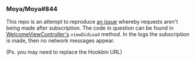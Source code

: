 ### Moya/Moya#844

This repo is an attempt to reproduce [an issue](https://github.com/Moya/Moya/issues/844) whereby requests 
aren't being made after subscription. 
The code in question can be found in [WelcomeViewController's]() `viewDidLoad` method. 
In the logs the subscription is made, then no network messages appear.

(Ps. you may need to replace the Hookbin URL)
